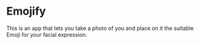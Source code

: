# Emojify

This is an app that lets you take a photo of you and place on it the suitable Emoji for your facial expression.
